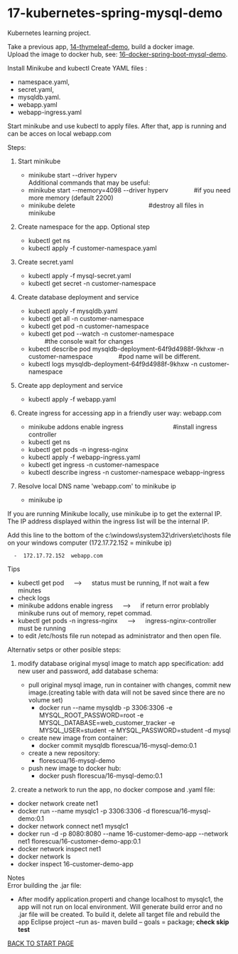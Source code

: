 # 17-kubernetes-spring-mysql-demo
Kubernetes learning project.    
   
Take a previous app,  [14-thymeleaf-demo](https://github.com/FlorescuAndrei/14-thymeleaf-demo.git),  build a docker image.    
Upload the image to docker hub, see: [16-docker-spring-boot-mysql-demo](https://github.com/FlorescuAndrei/16-docker-spring-boot-mysql-demo.git).   

Install Minikube and kubectl
Create YAML files :  
  -  namespace.yaml,
  -  secret.yaml,
  -  mysqldb.yaml.  
  -  webapp.yaml  
  -  webapp-ingress.yaml  
    
    
Start minikube and use kubectl to apply files.
After that, app is running and can be acces on local webapp.com  


Steps:  
 1. Start minikube  
    -  minikube start --driver hyperv  
    Additional commands that may be useful:  
      -  minikube start --memory=4098 --driver hyperv        &emsp; &emsp; &emsp;          #if you need more memory (default 2200) 
      -  minikube delete        &emsp; &emsp; &emsp; &emsp; &emsp; &emsp; &emsp; &emsp; &emsp;        #destroy all files in minikube 
  
  2. Create namespace for the app. Optional step 
     -  kubectl get ns
     -  kubectl apply -f customer-namespace.yaml
    
 3. Create secret.yaml   
     -  kubectl apply -f mysql-secret.yaml
     -  kubectl get secret -n customer-namespace
    
 4. Create database deployment and service 
     -  kubectl apply -f mysqldb.yaml
     -  kubectl get all -n customer-namespace
     -  kubectl get pod -n customer-namespace
     -  kubectl get pod --watch -n customer-namespace	        &emsp; &emsp; &emsp; &emsp; &emsp; &emsp;&emsp; &emsp; &emsp;	 #the console wait for changes
     -  kubectl describe pod mysqldb-deployment-64f9d4988f-9khxw -n customer-namespace             &emsp; &emsp; &emsp;      #pod name will be different.
     -  kubectl logs mysqldb-deployment-64f9d4988f-9khxw -n customer-namespace
 5. Create app deployment and service  
     -  kubectl apply -f webapp.yaml
   
 6. Create ingress for accessing app in a friendly user way: webapp.com
     -  minikube addons enable ingress	          &emsp; &emsp; &emsp;    &emsp; &emsp; &emsp;    #install ingress controller
     -  kubectl get ns 
     -  kubectl get pods -n ingress-nginx                  
     -  kubectl apply -f webapp-ingress.yaml
     -  kubectl get ingress -n customer-namespace
     -  kubectl describe ingress -n customer-namespace webapp-ingress
 
 7. Resolve local DNS name 'webapp.com' to minikube ip    
     -  minikube ip 
      
 If you are running Minikube locally, use minikube ip to get the external IP. The IP address displayed within the ingress list will be the internal IP.     
 
 Add this line to the bottom of the c:\windows\system32\drivers\etc\hosts file on your windows computer (172.17.72.152 = minikube ip)  
 
      -  172.17.72.152  webapp.com   
 
    
    
 

 
 
  Tips
  - kubectl get pod    &emsp; --> &emsp;    status must be running, If not wait a few minutes
  - check logs
  - minikube addons enable ingress      &emsp; --> &emsp;  if return error problably minikube runs out of memory, repet commad.
  - kubectl get pods -n ingress-nginx  &emsp; --> &emsp;   ingress-nginx-controller must be running   
  - to edit /etc/hosts file run notepad as administrator and then open file.
     
     
  Alternativ setps or other posible steps: 
1. modify database original mysql image to match app specification:  add new user and password, add database schema:
    - pull original mysql image, run in container with changes, commit new image.(creating table with data will not be saved since there are no volume set)
      - docker run --name mysqldb -p 3306:3306 -e MYSQL_ROOT_PASSWORD=root -e MYSQL_DATABASE=web_customer_tracker -e MYSQL_USER=student -e MYSQL_PASSWORD=student -d mysql
    - create new image from container:
      - docker commit mysqldb  florescua/16-mysql-demo:0.1 
    - create a new repository:
      - florescua/16-mysql-demo
    - push new image to docker hub: 
      - docker push florescua/16-mysql-demo:0.1
      
2. create a network to run the app, no docker compose and .yaml file:  
  - docker network create net1
  - docker run --name mysqlc1 -p 3306:3306  -d  florescua/16-mysql-demo:0.1
  - docker network connect net1 mysqlc1
  - docker run -d -p 8080:8080 --name 16-customer-demo-app --network net1 florescua/16-customer-demo-app:0.1
  - docker network inspect net1
  - docker network ls
  - docker inspect 16-customer-demo-app
 

Notes  
Error building the .jar file:
  - After modify application.properti and change localhost to mysqlc1, the app will not run on local environment.
Will generate build error and no .jar file will be created. To build it, delete all target file and rebuild the app 
Eclipse project –run as- maven build – goals = package; **check skip test**  
  
[BACK TO START PAGE](https://github.com/FlorescuAndrei/Start.git)

